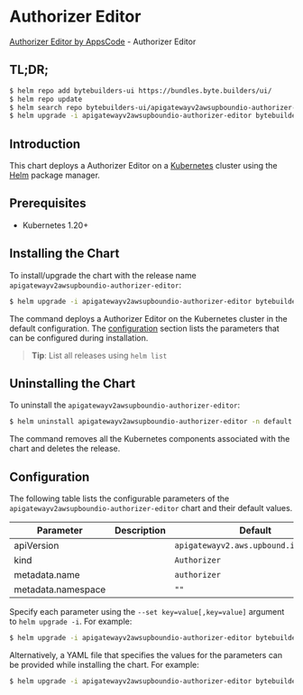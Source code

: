 # Authorizer Editor

[Authorizer Editor by AppsCode](https://byte.builders) - Authorizer Editor

## TL;DR;

```bash
$ helm repo add bytebuilders-ui https://bundles.byte.builders/ui/
$ helm repo update
$ helm search repo bytebuilders-ui/apigatewayv2awsupboundio-authorizer-editor --version=v0.4.18
$ helm upgrade -i apigatewayv2awsupboundio-authorizer-editor bytebuilders-ui/apigatewayv2awsupboundio-authorizer-editor -n default --create-namespace --version=v0.4.18
```

## Introduction

This chart deploys a Authorizer Editor on a [Kubernetes](http://kubernetes.io) cluster using the [Helm](https://helm.sh) package manager.

## Prerequisites

- Kubernetes 1.20+

## Installing the Chart

To install/upgrade the chart with the release name `apigatewayv2awsupboundio-authorizer-editor`:

```bash
$ helm upgrade -i apigatewayv2awsupboundio-authorizer-editor bytebuilders-ui/apigatewayv2awsupboundio-authorizer-editor -n default --create-namespace --version=v0.4.18
```

The command deploys a Authorizer Editor on the Kubernetes cluster in the default configuration. The [configuration](#configuration) section lists the parameters that can be configured during installation.

> **Tip**: List all releases using `helm list`

## Uninstalling the Chart

To uninstall the `apigatewayv2awsupboundio-authorizer-editor`:

```bash
$ helm uninstall apigatewayv2awsupboundio-authorizer-editor -n default
```

The command removes all the Kubernetes components associated with the chart and deletes the release.

## Configuration

The following table lists the configurable parameters of the `apigatewayv2awsupboundio-authorizer-editor` chart and their default values.

|     Parameter      | Description |                     Default                      |
|--------------------|-------------|--------------------------------------------------|
| apiVersion         |             | <code>apigatewayv2.aws.upbound.io/v1beta1</code> |
| kind               |             | <code>Authorizer</code>                          |
| metadata.name      |             | <code>authorizer</code>                          |
| metadata.namespace |             | <code>""</code>                                  |


Specify each parameter using the `--set key=value[,key=value]` argument to `helm upgrade -i`. For example:

```bash
$ helm upgrade -i apigatewayv2awsupboundio-authorizer-editor bytebuilders-ui/apigatewayv2awsupboundio-authorizer-editor -n default --create-namespace --version=v0.4.18 --set apiVersion=apigatewayv2.aws.upbound.io/v1beta1
```

Alternatively, a YAML file that specifies the values for the parameters can be provided while
installing the chart. For example:

```bash
$ helm upgrade -i apigatewayv2awsupboundio-authorizer-editor bytebuilders-ui/apigatewayv2awsupboundio-authorizer-editor -n default --create-namespace --version=v0.4.18 --values values.yaml
```
